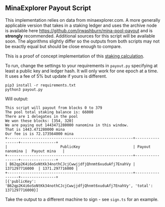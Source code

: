## MinaExplorer Payout Script

This implementation relies on data from minaexplorer.com. A more generally applicable version that takes in a staking ledger and uses the archive node is available here https://github.com/jrwashburn/mina-pool-payout and is **strongly** recommended. Additional sources for this script will be available soon. The algorithms slightly differ so the outputs from both scripts may not be exactly equal but should be close enough to compare.

This is a proof of concept implementation of this [staking calculation](https://docs.minaexplorer.com/minaexplorer/calculating-payments).

To run, change the settings to your requirements in `payout.py` specifying at least a public key and ledger hash. It will only work for one epoch at a time. It uses a fee of 5% but update if yours is different.

```
pip3 install -r requirements.txt
python3 payout.py
```

Will output:

```
This script will payout from blocks 0 to 379
The pool total staking balance is: 66000
There are 1 delegates in the pool
We won these blocks: [354, 320]
We are paying out 1443471280000 nanomina in this window.
That is 1443.471280000 mina
Our fee is is 72.173564000 mina
+---------------------------------------------------------+-----------------+----------------+
|                        PublicKey                        | Payout nanomina |  Payout mina   |
+---------------------------------------------------------+-----------------+----------------+
| B62qp2K4i6oSoNtKk34nothCJcjCwwjjdfjQhnmt6xuduAfj7EnahVy |  1371297716000  | 1371.297716000 |
+---------------------------------------------------------+-----------------+----------------+
[{'publicKey': 'B62qp2K4i6oSoNtKk34nothCJcjCwwjjdfjQhnmt6xuduAfj7EnahVy', 'total': 1371297716000}]
```

Take the output to a different machine to sign - see `sign.ts` for an example.
